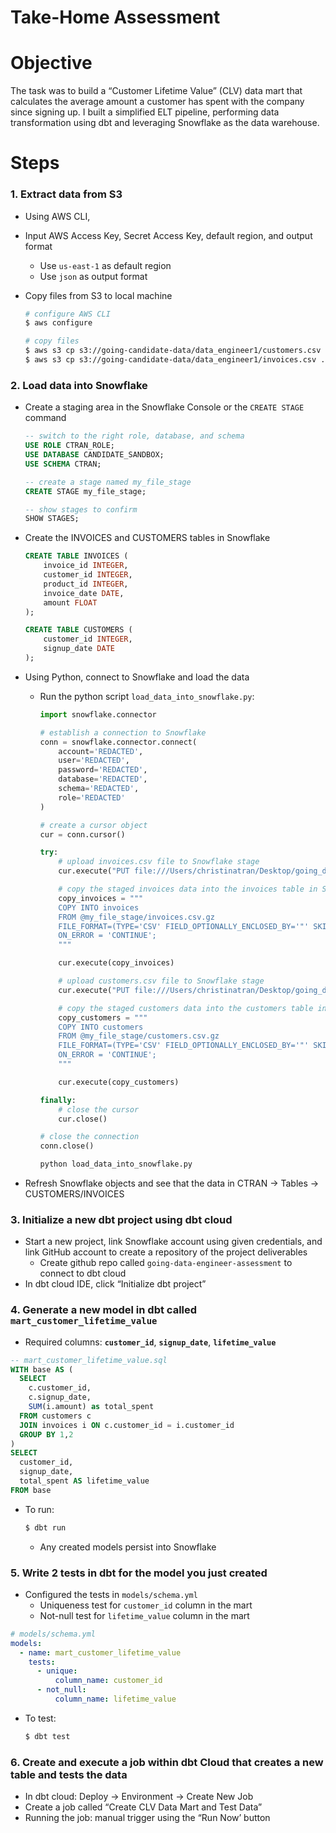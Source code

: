 # Take-Home Assessment

# Objective

The task was to build a “Customer Lifetime Value” (CLV) data mart that calculates the average amount a customer has spent with the company since signing up. I built a simplified ELT pipeline, performing data transformation using dbt and leveraging Snowflake as the data warehouse. 

# Steps

### 1. Extract data from S3

- Using AWS CLI,
- Input AWS Access Key, Secret Access Key, default region, and output format
    - Use `us-east-1` as default region
    - Use `json` as output format
- Copy files from S3 to local machine
    
    ```bash
    # configure AWS CLI
    $ aws configure
    
    # copy files
    $ aws s3 cp s3://going-candidate-data/data_engineer1/customers.csv ./customers.csv
    $ aws s3 cp s3://going-candidate-data/data_engineer1/invoices.csv ./invoices.csv
    ```
    

### 2. Load data into Snowflake

- Create a staging area in the Snowflake Console or the `CREATE STAGE` command
    
    ```sql
    -- switch to the right role, database, and schema
    USE ROLE CTRAN_ROLE;
    USE DATABASE CANDIDATE_SANDBOX;
    USE SCHEMA CTRAN;
    
    -- create a stage named my_file_stage
    CREATE STAGE my_file_stage;
    
    -- show stages to confirm
    SHOW STAGES;
    ```
    
- Create the INVOICES and CUSTOMERS tables in Snowflake
    
    ```sql
    CREATE TABLE INVOICES (
        invoice_id INTEGER,
        customer_id INTEGER,
        product_id INTEGER,
        invoice_date DATE,
        amount FLOAT
    );
    
    CREATE TABLE CUSTOMERS (
        customer_id INTEGER,
        signup_date DATE
    );
    ```
    
- Using Python, connect to Snowflake and load the data
    - Run the python script `load_data_into_snowflake.py`:
        ```python
        import snowflake.connector

        # establish a connection to Snowflake
        conn = snowflake.connector.connect(
            account='REDACTED',
            user='REDACTED',
            password='REDACTED',
            database='REDACTED',
            schema='REDACTED',
            role='REDACTED'
        )
        
        # create a cursor object
        cur = conn.cursor()
        
        try:
            # upload invoices.csv file to Snowflake stage
            cur.execute("PUT file:///Users/christinatran/Desktop/going_data_engineer_assessment/invoices.csv @my_file_stage AUTO_COMPRESS=TRUE;")
        
            # copy the staged invoices data into the invoices table in Snowflake
            copy_invoices = """
            COPY INTO invoices 
            FROM @my_file_stage/invoices.csv.gz
            FILE_FORMAT=(TYPE='CSV' FIELD_OPTIONALLY_ENCLOSED_BY='"' SKIP_HEADER=1)
            ON_ERROR = 'CONTINUE';
            """
        
            cur.execute(copy_invoices)
        
            # upload customers.csv file to Snowflake stage
            cur.execute("PUT file:///Users/christinatran/Desktop/going_data_engineer_assessment/customers.csv @my_file_stage AUTO_COMPRESS=TRUE;")
        
            # copy the staged customers data into the customers table in Snowflake
            copy_customers = """
            COPY INTO customers
            FROM @my_file_stage/customers.csv.gz
            FILE_FORMAT=(TYPE='CSV' FIELD_OPTIONALLY_ENCLOSED_BY='"' SKIP_HEADER=1)
            ON_ERROR = 'CONTINUE';
            """
        
            cur.execute(copy_customers)
        
        finally:
            # close the cursor
            cur.close()
        
        # close the connection
        conn.close()
        ```
  
        ```bash
        python load_data_into_snowflake.py
        ```
        
- Refresh Snowflake objects and see that the data in CTRAN → Tables → CUSTOMERS/INVOICES

### 3. Initialize a new dbt project using dbt cloud

- Start a new project, link Snowflake account using given credentials, and link GitHub account to create a repository of the project deliverables
    - Create github repo called `going-data-engineer-assessment` to connect to dbt cloud
- In dbt cloud IDE, click “Initialize dbt project”

### 4. Generate a new model in dbt called `mart_customer_lifetime_value`

- Required columns: **`customer_id`**, **`signup_date`**, **`lifetime_value`**

```sql
-- mart_customer_lifetime_value.sql
WITH base AS (
  SELECT 
    c.customer_id,
    c.signup_date,
    SUM(i.amount) as total_spent
  FROM customers c
  JOIN invoices i ON c.customer_id = i.customer_id
  GROUP BY 1,2
)
SELECT 
  customer_id,
  signup_date,
  total_spent AS lifetime_value
FROM base
```

- To run:
    
    ```bash
    $ dbt run
    ```
    
    - Any created models persist into Snowflake

### 5. Write 2 tests in dbt for the model you just created

- Configured the tests in `models/schema.yml`
    - Uniqueness test for `customer_id` column in the mart
    - Not-null test for `lifetime_value` column in the mart

```yaml
# models/schema.yml
models:
  - name: mart_customer_lifetime_value
    tests:
      - unique:
          column_name: customer_id
      - not_null:
          column_name: lifetime_value
```

- To test:
    
    ```bash
    $ dbt test
    ```
    

### 6. Create and execute a job within dbt Cloud that creates a new table and tests the data

- In dbt cloud: Deploy → Environment → Create New Job
- Create a job called “Create CLV Data Mart and Test Data”
- Running the job: manual trigger using the “Run Now’ button

